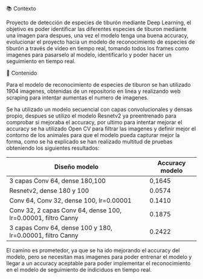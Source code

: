 📚 Contexto

Proyecto de detección de especies de tiburón mediante Deep Learning, el objetivo es poder identificar las diferentes especies de tiburon mediante una imagen para despues, una vez el modelo tenga una buena accuracy, evolucionar el proyecto hacia un modelo de reconocimiento de especies de tiburón a través de video en tiempo real, tomando todos los frames como imagenes para pasarselo al modelo, identificarlo y poder hacer un seguimiento en tiempo real.

📝 Contenido

Para el modelo de reconocimiento de especies de tiburon se han utilizado 1904 imagenes, obtenidas de un repositorio en linea y realizando web scraping para intentar aumentas el numero de imagenes.

Se ha utilizado un modelo secuencial con capas convolucionales y densas propio, despues se utilizo el modelo Resnetv2 ya preentrenado para comprobar si mejoraba el accuracy, por ultimo para intentar mejorar el accuracy se ha utilizado Open CV para filtrar las imagenes y definir mejor el contorno de los animales para que el modelo pueda capturar mejor la forma, como se ha explicado se han realizado multitud de pruebas obteniendo los siguientes resultados:

| Diseño modelo | Accuracy modelo |
|--------------|--------------|
| 3 capas Conv 64, dense 180,100  | 0,1645    |
| Resnetv2, dense 180 y 100    | 0.0574    |
| Conv 64, Conv 32, dense 100, lr=0.00001   | 0.1410    |
| Conv 32, 2 capas Conv 64, dense 100, lr=0.00001, filtro Canny    | 0.1875    |
| 3 capas Conv 64, dense 100 y 180, lr=0.00001, filtro Canny     | 0.2422    |


El camino es prometedor, ya que se ha ido mejorando el accuracy del modelo, pero se necesitan mas imagenes para poder entrenar el modelo y llegar a un accuracy aceptable para poder implementar el reconocimiento en el modelo de seguimiento de indiciduos en tiempo real.